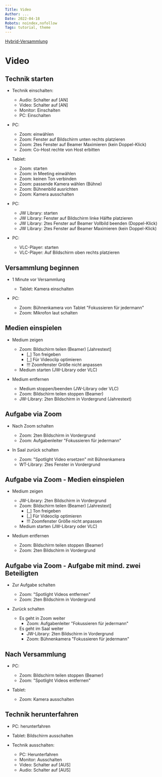 ```yaml
---
Title: Video
Author: ...
Date: 2022-04-18
Robots: noindex,nofollow
Tags: tutorial, theme
---
```


[Hybrid-Versammlung](../)

# Video

## Technik starten

  - Technik einschalten:
    - Audio: Schalter auf [AN]
    - Video: Schalter auf [AN]
    - Monitor: Einschalten
    - PC: Einschalten

  - PC: 
    - Zoom: einwählen
    - Zoom: Fenster auf Bildschirm unten rechts platzieren
    - Zoom: 2tes Fenster auf Beamer Maximieren (kein Doppel-Klick)
    - Zoom: Co-Host rechte von Host erbitten

  - Tablet: 
    - Zoom: starten
    - Zoom: in Meeting einwählen
    - Zoom: keinen Ton verbinden
    - Zoom: passende Kamera wählen (Bühne)
    - Zoom: Bühnenbild ausrichten
    - Zoom: Kamera ausschalten

  - PC:
    - JW Library: starten
    - JW Library: Fenster auf Bildschirm linke Hälfte platzieren
    - JW Library: 2tes Fenster auf Beamer Vollbild beenden (Doppel-Klick)
    - JW Library: 2tes Fenster auf Beamer Maximieren (kein Doppel-Klick)
  
  - PC:
    - VLC-Player: starten
    - VLC-Player: Auf Bildschirm oben rechts platzieren

## Versammlung beginnen

  - 1 Minute vor Versammlung 
    - Tablet: Kamera einschalten
  
  - PC:
    - Zoom: Bühnenkamera von Tablet "Fokussieren für jedermann"
    - Zoom: Mikrofon laut schalten
  
## Medien einspielen

  - Medium zeigen
    - Zoom: Bildschirm teilen (Beamer) [Jahrestext]
      - [_] Ton freigeben
      - [_] Für Videoclip optimieren
      - !!! Zoomfenster Größe nicht anpassen
    - Medium starten (JW-Library oder VLC)

  - Medium entfernen
    - Medium stoppen/beenden (JW-Library oder VLC)
    - Zoom: Bildschirm teilen stoppen (Beamer)
    - JW-Library: 2ten Bildschirm in Vordergrund (Jahrestext)

## Aufgabe via Zoom

  - Nach Zoom schalten
    - Zoom: 2ten Bildschirm in Vordergrund
    - Zoom: Aufgabenleiter "Fokussieren für jedermann"

  - In Saal zurück schalten
    - Zoom: "Spotlight Video ersetzen" mit Bühnenkamera
    - WT-Library: 2tes Fenster in Vordergrund

## Aufgabe via Zoom - Medien einspielen

  - Medium zeigen
    - JW-Library: 2ten Bildschirm in Vordergrund
    - Zoom: Bildschirm teilen (Beamer) [Jahrestext]
      - [_] Ton freigeben
      - [_] Für Videoclip optimieren
      - !!! Zoomfenster Größe nicht anpassen
    - Medium starten (JW-Library oder VLC)
  
  - Medium entfernen
    - Zoom: Bildschirm teilen stoppen (Beamer)
    - Zoom: 2ten Bildschirm in Vordergrund

## Aufgabe via Zoom - Aufgabe mit mind. zwei Beteiligten

  - Zur Aufgabe schalten
    - Zoom: "Spotlight Videos entfernen"
    - Zoom: 2ten Bildschirm in Vordergrund

  - Zurück schalten
    - Es geht in Zoom weiter
      - Zoom: Aufgabenleiter "Fokussieren für jedermann"
    - Es geht im Saal weiter
      - JW-Library: 2ten Bildschirm in Vordergrund
      - Zoom: Bühnenkamera "Fokussieren für jedermann"

## Nach Versammlung

  - PC:
    - Zoom: Bildschirm teilen stoppen (Beamer)
    - Zoom: "Spotlight Videos entfernen"

  - Tablet:
    - Zoom: Kamera ausschalten

## Technik herunterfahren

  - PC: herunterfahren
  - Tablet: Bildschirm ausschalten

  - Technik ausschalten:
    - PC: Herunterfahren
    - Monitor: Ausschalten
    - Video: Schalter auf [AUS]
    - Audio: Schalter auf [AUS]
